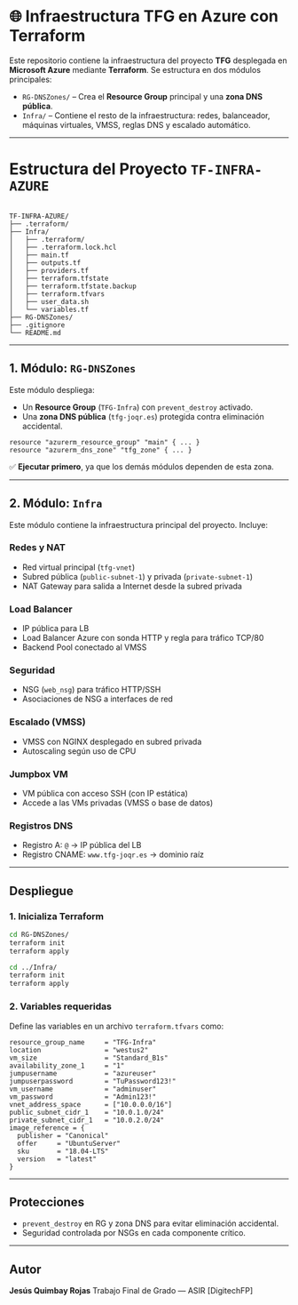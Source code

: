 
# 🌐 Infraestructura TFG en Azure con Terraform

Este repositorio contiene la infraestructura del proyecto **TFG** desplegada en **Microsoft Azure** mediante **Terraform**. Se estructura en dos módulos principales:

- `RG-DNSZones/` – Crea el **Resource Group** principal y una **zona DNS pública**.
- `Infra/` – Contiene el resto de la infraestructura: redes, balanceador, máquinas virtuales, VMSS, reglas DNS y escalado automático.

---

# Estructura del Proyecto `TF-INFRA-AZURE`

```plaintext

TF-INFRA-AZURE/
├── .terraform/
├── Infra/
│   ├── .terraform/
│   ├── .terraform.lock.hcl
│   ├── main.tf
│   ├── outputs.tf
│   ├── providers.tf
│   ├── terraform.tfstate
│   ├── terraform.tfstate.backup
│   ├── terraform.tfvars
│   ├── user_data.sh
│   └── variables.tf
├── RG-DNSZones/
├── .gitignore
└── README.md

````

---

## 1. Módulo: `RG-DNSZones`

Este módulo despliega:
- Un **Resource Group** (`TFG-Infra`) con `prevent_destroy` activado.
- Una **zona DNS pública** (`tfg-joqr.es`) protegida contra eliminación accidental.

```hcl
resource "azurerm_resource_group" "main" { ... }
resource "azurerm_dns_zone" "tfg_zone" { ... }
````

✅ **Ejecutar primero**, ya que los demás módulos dependen de esta zona.

---

## 2. Módulo: `Infra`

Este módulo contiene la infraestructura principal del proyecto. Incluye:

### Redes y NAT

* Red virtual principal (`tfg-vnet`)
* Subred pública (`public-subnet-1`) y privada (`private-subnet-1`)
* NAT Gateway para salida a Internet desde la subred privada

### Load Balancer

* IP pública para LB
* Load Balancer Azure con sonda HTTP y regla para tráfico TCP/80
* Backend Pool conectado al VMSS

### Seguridad

* NSG (`web_nsg`) para tráfico HTTP/SSH
* Asociaciones de NSG a interfaces de red

### Escalado (VMSS)

* VMSS con NGINX desplegado en subred privada
* Autoscaling según uso de CPU

### Jumpbox VM

* VM pública con acceso SSH (con IP estática)
* Accede a las VMs privadas (VMSS o base de datos)

### Registros DNS

* Registro A: `@` → IP pública del LB
* Registro CNAME: `www.tfg-joqr.es` → dominio raíz

---

## Despliegue

### 1. Inicializa Terraform

```bash
cd RG-DNSZones/
terraform init
terraform apply

cd ../Infra/
terraform init
terraform apply
```

### 2. Variables requeridas

Define las variables en un archivo `terraform.tfvars` como:

```hcl
resource_group_name     = "TFG-Infra"
location                = "westus2"
vm_size                 = "Standard_B1s"
availability_zone_1     = "1"
jumpusername            = "azureuser"
jumpuserpassword        = "TuPassword123!"
vm_username             = "adminuser"
vm_password             = "Admin123!"
vnet_address_space      = ["10.0.0.0/16"]
public_subnet_cidr_1    = "10.0.1.0/24"
private_subnet_cidr_1   = "10.0.2.0/24"
image_reference = {
  publisher = "Canonical"
  offer     = "UbuntuServer"
  sku       = "18.04-LTS"
  version   = "latest"
}
```

---

## Protecciones

* `prevent_destroy` en RG y zona DNS para evitar eliminación accidental.
* Seguridad controlada por NSGs en cada componente crítico.

---

##  Autor

**Jesús Quimbay Rojas**
Trabajo Final de Grado — ASIR
\[DigitechFP]




